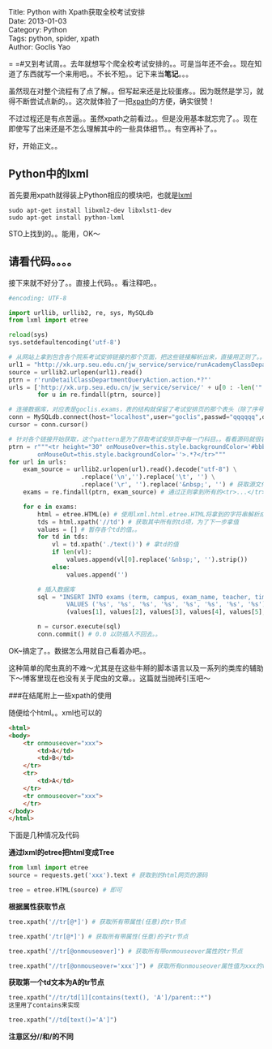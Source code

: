 Title: Python with Xpath获取全校考试安排  
Date: 2013-01-03  
Category: Python  
Tags: python, spider, xpath  
Author: Goclis Yao  

= =#又到考试周。。去年就想写个爬全校考试安排的。。可是当年还不会。。现在知道了东西就写一个来用吧。。不长不短。。记下来当**笔记**。。。  

虽然现在对整个流程有了点了解。。但写起来还是比较蛋疼。。因为既然是学习，就得不断尝试点新的。。这次就体验了一把[xpath][1]的方便，确实很赞！  

不过过程还是有点苦逼。。虽然xpath之前看过。。但是没用基本就忘完了。。现在即使写了出来还是不怎么理解其中的一些具体细节。。有空再补了。。  

好，开始正文。。  

## Python中的lxml
首先要用xpath就得装上Python相应的模块吧，也就是[lxml][2]
```
sudo apt-get install libxml2-dev libxlst1-dev
sudo apt-get install python-lxml
```
STO上找到的。。能用，OK～

## 请看代码。。。。
接下来就不好分了。。直接上代码。。看注释吧。。
```python
#encoding: UTF-8 

import urllib, urllib2, re, sys, MySQLdb
from lxml import etree

reload(sys)
sys.setdefaultencoding('utf-8')

# 从网站上拿到包含各个院系考试安排链接的那个页面，把这些链接解析出来，直接用正则了。。
url1 = "http://xk.urp.seu.edu.cn/jw_service/service/runAcademyClassDepartmentQueryAction.action"
source = urllib2.urlopen(url1).read()
ptrn = r'runDetailClassDepartmentQueryAction.action.*?"'
urls = ['http://xk.urp.seu.edu.cn/jw_service/service/' + u[0 : -len('"')] \
		for u in re.findall(ptrn, source)]

# 连接数据库，对应表是goclis.exams，表的结构就保留了考试安排页的那个表头（除了序号改成ID以外）
conn = MySQLdb.connect(host="localhost",user="goclis",passwd="qqqqqq",db="goclis",charset="utf8")  
cursor = conn.cursor() 

# 针对各个链接开始获取，这个pattern是为了获取考试安排页中每一门科目。。看看源码就很容易发现。。
ptrn = r"""<tr height="30" onMouseOver=this.style.backgroundColor='#bbbbbb' 
		onMouseOut=this.style.backgroundColor=''>.*?</tr>"""
for url in urls:
	exam_source = urllib2.urlopen(url).read().decode("utf-8") \
					.replace('\n','').replace('\t', '') \
					.replace('\r', '').replace('&nbsp;', '') # 获取源文件并处理格式
	exams = re.findall(ptrn, exam_source) # 通过正则拿到所有的<tr>...</tr>，也就是一门门的考试

	for e in exams:
		html = etree.HTML(e) # 使用lxml.html.etree.HTML将拿到的字符串解析成XML树
		tds = html.xpath('//td') # 获取其中所有的td项，为了下一步拿值
		values = [] # 暂存各个td的值。。
		for td in tds:
			vl = td.xpath('./text()') # 拿td的值
			if len(vl):
				values.append(vl[0].replace('&nbsp;', '').strip())
			else:
				values.append('')

		# 插入数据库
		sql = "INSERT INTO exams (term, campus, exam_name, teacher, time, location, duration, note) \
				VALUES ('%s', '%s', '%s', '%s', '%s', '%s', '%s', '%s')" % \
				(values[1], values[2], values[3], values[4], values[5], values[6], values[7], values[8])

		n = cursor.execute(sql)
		conn.commit() # 0.0 以防插入不回去。。


```

OK~搞定了。。数据怎么用就自己看着办吧。。  

这种简单的爬虫真的不难～尤其是在这些牛掰的脚本语言以及一系列的类库的辅助下～博客里现在也没有关于爬虫的文章。。这篇就当抛砖引玉吧～


###在结尾附上一些xpath的使用

随便给个html。。xml也可以的
```html
<html>
<body>
	<tr onmouseover="xxx">
    	<td>A</td>
        <td>B</td>
	</tr>
    <tr>
    	<td>A</td>
    </tr>
    <tr onmouseover="xxx">
    </tr>
</body>
</html>
```
下面是几种情况及代码  

__通过lxml的etree把html变成Tree__  
```python
from lxml import etree
source = requests.get('xxx').text # 获取到的html网页的源码

tree = etree.HTML(source) # 即可
```

__根据属性获取节点__
```python
tree.xpath('//tr[@*]') # 获取所有带属性(任意)的tr节点

tree.xpath('/tr[@*]') # 获取所有带属性(任意)的子tr节点

tree.xpath('//tr[@onmouseover]') # 获取所有带onmouseover属性的tr节点

tree.xpath("//tr[@onmouseover='xxx']") # 获取所有onmouseover属性值为xxx的tr节点
```

__获取第一个td文本为A的tr节点__
```python
tree.xpath("//tr/td[1][contains(text(), 'A']/parent::*")
这里用了contains来实现

tree.xpath("//td[text()='A']")
```

__注意区分//和/的不同__


[1]:http://www.w3schools.com/xpath/
[2]:http://lxml.de/parsing.html